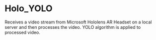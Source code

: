 # Holo_YOLO
Receives a video stream from Microsoft Hololens AR Headset on a local server and then processes the video. YOLO algorithm is applied to processed video. 
